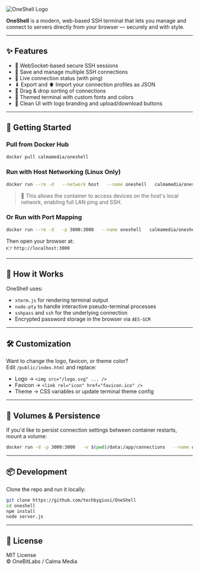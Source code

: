 ![OneShell Logo](https://onebitlabs.net/images/oneshell.png)

**OneShell** is a modern, web-based SSH terminal that lets you manage and connect to servers directly from your browser — securely and with style.

---

## ✨ Features

- 🔐 WebSocket-based secure SSH sessions
- 💾 Save and manage multiple SSH connections
- 📡 Live connection status (with ping)
- ⬇ Export and ⬆ Import your connection profiles as JSON
- 🧲 Drag & drop sorting of connections
- 🎨 Themed terminal with custom fonts and colors
- 📁 Clean UI with logo branding and upload/download buttons

---

## 🚀 Getting Started

### Pull from Docker Hub

```bash
docker pull calmamedia/oneshell
```

### Run with Host Networking (Linux Only)

```bash
docker run --rm -d   --network host   --name oneshell   calmamedia/oneshell
```

> 🔸 This allows the container to access devices on the host's local network, enabling full LAN ping and SSH.

### Or Run with Port Mapping

```bash
docker run --rm -d   -p 3000:3000   --name oneshell   calmamedia/oneshell
```

Then open your browser at:  
👉 `http://localhost:3000`

---

## 🧠 How it Works

OneShell uses:

- `xterm.js` for rendering terminal output
- `node-pty` to handle interactive pseudo-terminal processes
- `sshpass` and `ssh` for the underlying connection
- Encrypted password storage in the browser via `AES-GCM`

---

## 🛠️ Customization

Want to change the logo, favicon, or theme color?  
Edit `/public/index.html` and replace:

- Logo → `<img src="/logo.svg" ... />`
- Favicon → `<link rel="icon" href="favicon.ico" />`
- Theme → CSS variables or update terminal theme config

---

## 📂 Volumes & Persistence

If you'd like to persist connection settings between container restarts, mount a volume:

```bash
docker run -d -p 3000:3000   -v $(pwd)/data:/app/connections   --name oneshell   calmamedia/oneshell
```

---

## 📦 Development

Clone the repo and run it locally:

```bash
git clone https://github.com/techbygiusi/OneShell
cd oneshell
npm install
node server.js
```

---

## 📝 License

MIT License  
© OneBitLabs / Calma Media